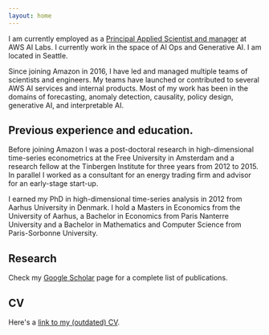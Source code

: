 ```yaml
---
layout: home
---
```




I am currently employed as a [Principal Applied Scientist and manager](https://www.amazon.science/author/laurent-callot) at AWS AI Labs. I currently work in the space of AI Ops and Generative AI. I am located in Seattle.



Since joining Amazon in 2016, I have led and managed multiple teams of scientists and engineers. My teams have launched or contributed to several AWS AI services and internal products. Most of my work has been in the domains of forecasting, anomaly detection, causality, policy design, generative AI, and interpretable AI. 


## Previous experience and education. 

Before joining Amazon I was a post-doctoral research in high-dimensional time-series econometrics at the Free University in Amsterdam and a research fellow at the Tinbergen Institute for three years from 2012 to 2015. In parallel I worked as a consultant for an energy trading firm and advisor for an early-stage start-up. 

I earned my PhD in high-dimensional time-series analysis in 2012 from Aarhus University in Denmark. I hold a Masters in Economics from the University of Aarhus, a Bachelor in Economics from Paris Nanterre University and a Bachelor in Mathematics and Computer Science from Paris-Sorbonne University.   





## Research

Check my [Google Scholar](https://scholar.google.com/citations?hl=en&user=bkrcSq0AAAAJ) page for a complete list of publications. 

## CV

Here's a [link to my (outdated) CV](https://lcallot.github.io/cv/cv_lcallot.pdf).

